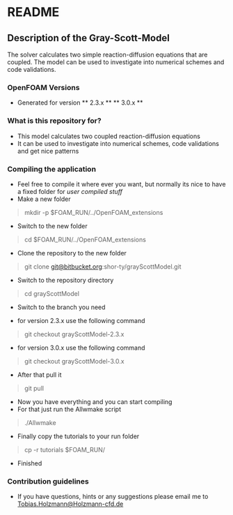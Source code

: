# README #

## Description of the Gray-Scott-Model

The solver calculates two simple reaction-diffusion equations that are coupled. The model can be used to investigate into numerical schemes and code validations.

### OpenFOAM Versions ###
* Generated for version 
** 2.3.x **
** 3.0.x **

### What is this repository for? ###
* This model calculates two coupled reaction-diffusion equations
* It can be used to investigate into numerical schemes, code validations and get nice patterns


### Compiling the application ###
* Feel free to compile it where ever you want, but normally its nice to have a fixed folder for _user compiled stuff_
* Make a new folder
> mkdir -p $FOAM_RUN/../OpenFOAM_extensions
* Switch to the new folder
> cd $FOAM_RUN/../OpenFOAM_extensions
* Clone the repository to the new folder
> git clone git@bitbucket.org:shor-ty/grayScottModel.git
* Switch to the repository directory
> cd grayScottModel 
* Switch to the branch you need

* for version 2.3.x use the following command
> git checkout grayScottModel-2.3.x
* for version 3.0.x use the following command
> git checkout grayScottModel-3.0.x
* After that pull it
> git pull
* Now you have everything and you can start compiling
* For that just run the Allwmake script
> ./Allwmake
* Finally copy the tutorials to your run folder
> cp -r tutorials $FOAM_RUN/
* Finished

### Contribution guidelines ###
* If you have questions, hints or any suggestions please email me to Tobias.Holzmann@Holzmann-cfd.de
